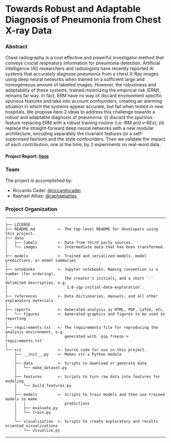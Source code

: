 # Towards Robust and Adaptable Diagnosis of Pneumonia from Chest X-ray Data

### Abstract

Chest radiography is a cost effective and powerful investigator method that conveys crucial respiratory information for pneumonia detection. Artificial intelligence (AI) researchers and radiologists have recently reported AI systems that accurately diagnose pneumonia from a chest X-Ray images using deep neural networks when trained on a sufficient large and homogeneous amount of labelled images. However, the robustness and adaptability of these systems, trained minimizing the empirical risk (ERM), remains far way. In fact, ERM have no way of discard environment specific spurious features and take into account confounders, creating an alarming situation in which the systems appear accurate, but fail when tested in new hospitals. We propose here 2 ideas to address this challenge towards a robust and adaptable diagnosis of pneumonia: (i) discard the spurious feature replacing ERM with a robust training routine (i.e. IRM and v-REx); (ii) replace the straight-forward deep neural networks with a new modular architecture, encoding separately the invariant features (in a self-supervised fashion) and the style confounders. Then we validate the impact of each contribution, one at the time, by 2 experiments on real-word data.

#### Project Report: [here](https://github.com/riccardocadei/pneumoniadiagnosis/blob/main/reports/Final%20Report.pdf)


### Team
The project is accomplished by:
- Riccardo Cadei: [@riccardocadei](https://github.com/riccardocadei)
- Raphael Attias: [@raphaelattias](https://github.com/raphaelattias)

### Project Organization
------------

    ├── LICENSE
    ├── README.md          <- The top-level README for developers using this project.
    ├── data
    │   ├── labels         <- Data from third party sources.
    │   └── images         <- Intermediate data that has been transformed.
    │
    ├── models             <- Trained and serialized models, model predictions, or model summaries
    │
    ├── notebooks          <- Jupyter notebooks. Naming convention is a number (for ordering),
    │                         the creator's initials, and a short `-` delimited description, e.g.
    │                         `1.0-jqp-initial-data-exploration`.
    │
    ├── references         <- Data dictionaries, manuals, and all other explanatory materials.
    │
    ├── reports            <- Generated analysis as HTML, PDF, LaTeX, etc.
    │   └── figures        <- Generated graphics and figures to be used in reporting
    │
    ├── requirements.txt   <- The requirements file for reproducing the analysis environment, e.g.
    │                         generated with `pip freeze > requirements.txt`
    │
    └── src                <- Source code for use in this project.
        ├── __init__.py    <- Makes src a Python module
        │
        ├── data           <- Scripts to download or generate data
        │   └── make_dataset.py
        │
        ├── features       <- Scripts to turn raw data into features for modeling
        │   └── build_features.py
        │
        ├── models         <- Scripts to train models and then use trained models to make
        │   │                 predictions
        │   ├── evaluate.py
        │   └── train.py
        │
        └── visualization  <- Scripts to create exploratory and results oriented visualizations
            └── visualize.py

--------
